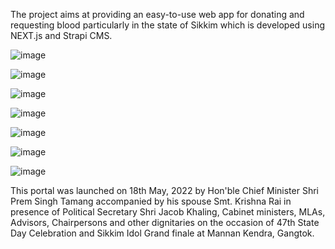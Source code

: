 The project aims at providing an easy-to-use web app for donating and requesting blood particularly in the state of Sikkim which is developed using NEXT.js and Strapi CMS.

![image](https://github.com/srijan-Git1247/SikkimBloodDonation-WebApp/assets/73276238/a269970f-c10a-49f6-be83-0a2b2e903e3b)

![image](https://github.com/srijan-Git1247/SikkimBloodDonation-WebApp/assets/73276238/0fc2d3ac-209e-4578-9a17-fe0be51af22a)

![image](https://github.com/srijan-Git1247/SikkimBloodDonation-WebApp/assets/73276238/1f5cf420-4611-4ce7-ae66-cd17d7231e20)

![image](https://github.com/srijan-Git1247/SikkimBloodDonation-WebApp/assets/73276238/6faad1e8-276a-4534-bd67-4b96dd5f6296)

![image](https://github.com/srijan-Git1247/SikkimBloodDonation-WebApp/assets/73276238/69eb4e76-2f67-4434-a592-396862182b7b)


![image](https://github.com/srijan-Git1247/SikkimBloodDonation-WebApp/assets/73276238/6f8c2501-e650-4974-9a66-89d5370c97c4)

![image](https://github.com/srijan-Git1247/SikkimBloodDonation-WebApp/assets/73276238/59b9831f-ca9e-47d0-847f-395198af7271)



This portal was launched on 18th May, 2022 by Hon'ble Chief Minister Shri Prem Singh Tamang accompanied by his spouse Smt. Krishna Rai in presence of Political Secretary Shri Jacob Khaling, Cabinet ministers, MLAs, Advisors, Chairpersons and other dignitaries on the occasion of 47th State Day Celebration and Sikkim Idol Grand finale at Mannan Kendra, Gangtok.




